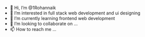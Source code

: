 - 👋 Hi, I’m @1Rohannaik
- 👀 I’m interested in full stack web development and ui designing 
- 🌱 I’m currently learning frontend web development 
- 💞️ I’m looking to collaborate on ...
- 📫 How to reach me ...

<!---
1Rohannaik/1Rohannaik is a ✨ special ✨ repository because its `README.md` (this file) appears on your GitHub profile.
You can click the Preview link to take a look at your changes.
--->

